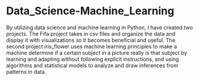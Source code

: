 # Data_Science-Machine_Learning
By utilizing data science and machine learning in Python, I have created two projects. The Fifa project takes in csv files and organize the data and display it with visualizations so it becomes beneficial and useful. The second project iris_flower uses machine learning principles to make a machine determine if a certain subject in a picture really is that subject by learning and adapting without following explicit instructions, and using algorithms and statistical models to analyze and draw inferences from patterns in data.
